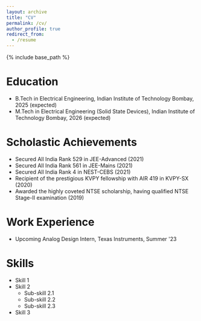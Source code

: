 ```yaml
---
layout: archive
title: "CV"
permalink: /cv/
author_profile: true
redirect_from:
  - /resume
---
```


{% include base_path %}

Education
======
* B.Tech in Electrical Engineering, Indian Institute of Technology Bombay, 2025 (expected)
* M.Tech in Electrical Engineering (Solid State Devices), Indian Institute of Technology Bombay, 2026 (expected)

Scholastic Achievements
======
* Secured All India Rank 529 in JEE-Advanced  (2021)
* Secured All India Rank 561 in JEE-Mains  (2021)
* Secured All India Rank 4 in NEST-CEBS  (2021)
* Recipient of the prestigious KVPY fellowship with AIR 419 in KVPY-SX   (2020)
* Awarded the highly coveted NTSE scholarship, having qualified NTSE Stage-II examination   (2019)

Work Experience
======
* Upcoming Analog Design Intern, Texas Instruments, Summer '23
  
Skills
======
* Skill 1
* Skill 2
  * Sub-skill 2.1
  * Sub-skill 2.2
  * Sub-skill 2.3
* Skill 3